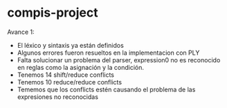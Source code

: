 # compis-project

Avance 1: 
- El léxico y sintaxis ya están definidos
- Algunos errores fueron resueltos en la implementacion con PLY
- Falta solucionar un problema del parser, expression0 no es reconocido en reglas como la asignación y la condición.
- Tenemos 14 shift/reduce conflicts
- Tenemos 10 reduce/reduce conflicts
- Tememos que los conflicts estén causando el problema de las expresiones no reconocidas